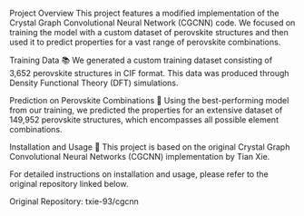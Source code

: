 Project Overview
This project features a modified implementation of the Crystal Graph Convolutional Neural Network (CGCNN) code. We focused on training the model with a custom dataset of perovskite structures and then used it to predict properties for a vast range of perovskite combinations.

Training Data 📚
We generated a custom training dataset consisting of 3,652 perovskite structures in CIF format. This data was produced through Density Functional Theory (DFT) simulations.

Prediction on Perovskite Combinations 🔮
Using the best-performing model from our training, we predicted the properties for an extensive dataset of 149,952 perovskite structures, which encompasses all possible element combinations.

Installation and Usage 🔧
This project is based on the original Crystal Graph Convolutional Neural Networks (CGCNN) implementation by Tian Xie.

For detailed instructions on installation and usage, please refer to the original repository linked below.

Original Repository: txie-93/cgcnn
